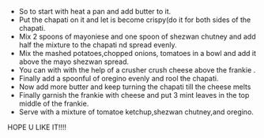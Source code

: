 * So to start with heat a pan and add butter to it.
* Put the chapati on it and let is become crispy(do it for both sides of the chapati.
* Mix 2 spoons of mayoniese and one spoon of shezwan chutney and add half the mixture to the chapati nd spread evenly.
* Mix the mashed potatoes,chopped onions, tomatoes in a bowl and add it above the mayo shezwan spread.
* You can with with the help of a crusher crush cheese above the frankie .
* Finally add a spoonful of oregino evenly and rool the chapati.
* Now add more butter and keep turning the chapati till the cheese melts
* Finally garnish the frankie with cheese and put 3 mint leaves in the top middle of the frankie.
* Serve with a mixture of tomatoe ketchup,shezwan chutney,and oregino.


HOPE U LIKE IT!!!!

